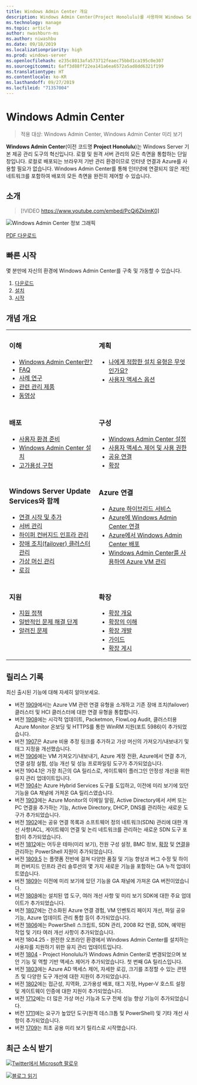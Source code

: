 ```yaml
---
title: Windows Admin Center 개요
description: Windows Admin Center(Project Honolulu)를 사용하여 Windows Server를 관리하는 방법을 설명합니다.
ms.technology: manage
ms.topic: article
author: nwashburn-ms
ms.author: niwashbu
ms.date: 09/18/2019
ms.localizationpriority: high
ms.prod: windows-server
ms.openlocfilehash: e235c8013afa573712feaec75bbd1ca195c0e307
ms.sourcegitcommit: 6aff3d88ff22ea141a6ea6572a5ad8dd6321f199
ms.translationtype: HT
ms.contentlocale: ko-KR
ms.lasthandoff: 09/27/2019
ms.locfileid: "71357004"
---
```

# <a name="windows-admin-center"></a>Windows Admin Center

> 적용 대상: Windows Admin Center, Windows Admin Center 미리 보기

**Windows Admin Center**(이전 코드명 **Project Honolulu**)는 Windows Server 기본 제공 관리 도구의 혁신입니다. 로컬 및 원격 서버 관리의 모든 측면을 통합하는 단일 창입니다. 로컬로 배포되는 브라우저 기반 관리 환경이므로 인터넷 연결과 Azure를 사용할 필요가 없습니다. Windows Admin Center를 통해 인터넷에 연결되지 않은 개인 네트워크를 포함하여 배포의 모든 측면을 완전히 제어할 수 있습니다.

## <a name="introduction"></a>소개

>[!VIDEO https://www.youtube.com/embed/PcQj6ZklmK0]

![Windows Admin Center 정보 그래픽](media/WAC1809Poster_thumb.PNG)

[PDF 다운로드](https://github.com/MicrosoftDocs/windowsserverdocs/raw/master/WindowsServerDocs/manage/windows-admin-center/media/WindowsAdminCenter1809Poster.pdf)

## <a name="quick-start"></a>빠른 시작

몇 분만에 자신의 환경에 Windows Admin Center를 구축 및 가동할 수 있습니다.

1. [다운로드](https://aka.ms/windowsadmincenter)
2. [설치](deploy/install.md)
3. [시작](use/get-started.md)

## <a name="contents-at-a-glance"></a>개념 개요

<table>
    <tr></tr>
    <tr>
        <td style="vertical-align: top;">
            <h3>이해</h3>
            <ul>
            <li><a href="understand/what-is.md">Windows Admin Center란?</a>
            <li><a href="understand/faq.md">FAQ</a>
            <li><a href="understand/case-studies.md">사례 연구</a>
            <li><a href="understand/related-management.md">관련 관리 제품</a>
            <li><a href="understand/videos.md">동영상</a>
            </ul>
        </td>
        <td style="vertical-align: top;">
            <h3>계획</h3>
            <ul>
            <li><a href="plan/installation-options.md">나에게 적합한 설치 유형은 무엇인가요?</a>
            <li><a href="plan/user-access-options.md">사용자 액세스 옵션</a>
            <br>
            </ul>
        </td>
    </tr>
    <tr>
        <td style="vertical-align: top;">
            <h3>배포</h3>
            <ul>
            <li><a href="deploy/prepare-environment.md">사용자 환경 준비</a>
            <li><a href="deploy/install.md">Windows Admin Center 설치</a>
            <li><a href="deploy/high-availability.md">고가용성 구현</a>
         </ul>
        </td>
        <td style="vertical-align: top;">
            <h3>구성</h3>
            <ul>
            <li><a href="configure/settings.md">Windows Admin Center 설정</a>
            <li><a href="configure/user-access-control.md">사용자 액세스 제어 및 사용 권한</a>
            <li><a href="configure/shared-connections.md">공유 연결</a>
            <li><a href="configure/using-extensions.md">확장</a>
            </ul>
        </td>
    </tr>
    <tr>
        <td style="vertical-align: top;">
            <h3>Windows Server Update Services와 함께</h3>
            <ul>
            <li><a href="use/get-started.md">연결 시작 및 추가</a>
            <li><a href="use/manage-servers.md">서버 관리</a>
            <li><a href="use/manage-hyper-converged.md">하이퍼 컨버지드 인프라 관리</a>
            <li><a href="use/manage-failover-clusters.md">장애 조치(failover) 클러스터 관리</a>
            <li><a href="use/manage-virtual-machines.md">가상 머신 관리</a>
            <li><a href="use/logging.md">로깅</a>
            </ul>
        </td>
        <td style="vertical-align: top;">
            <h3>Azure 연결</h3>
            <ul>
            <li><a href="azure/index.md">Azure 하이브리드 서비스</a></li>
            <li><a href="azure/azure-integration.md">Azure에 Windows Admin Center 연결</a></li>
            <li><a href="azure/deploy-wac-in-azure.md">Azure에서 Windows Admin Center 배포</a></li>
            <li><a href="azure/manage-azure-vms.md">Windows Admin Center를 사용하여 Azure VM 관리</a></li>
            </ul>
        </td>
    </tr>
    <tr>
            <td style="vertical-align: top;">
            <h3>지원</h3>
            <ul>
            <li><a href="support/index.md">지원 정책</a>
            <li><a href="support/troubleshooting.md">일반적인 문제 해결 단계</a>
            <li><a href="support/known-issues.md">알려진 문제</a>
            </ul>
        </td>
            <td style="vertical-align: top;">
            <h3>확장</h3>
            <ul>
            <li><a href="extend/extensibility-overview.md">확장 개요</a>
            <li><a href="extend/understand-extensions.md">확장의 이해</a>
            <li><a href="extend/developing-extensions.md">확장 개발</a>
            <li><a href="extend/publish-extensions.md">가이드</a>
            <li><a href="extend/publish-extensions.md">확장 게시</a>
            </ul>
        </td>
    </tr>

</table>

## <a name="release-history"></a>릴리스 기록

최신 출시된 기능에 대해 자세히 알아보세요.

- 버전 [1909](https://aka.ms/wac1909)에서는 Azure VM 관련 연결 유형을 소개하고 기존 장애 조치(failover) 클러스터 및 HCI 클러스터에 대한 연결 유형을 통합합니다.
- 버전 [1908](https://aka.ms/wac1908)에는 시각적 업데이트, Packetmon, FlowLog Audit, 클러스터용 Azure Monitor 온보딩 및 HTTPS를 통한 WinRM 지원(포트 5986)이 추가되었습니다.
- 버전 [1907](https://aka.ms/wac1907)은 Azure 비용 추정 링크를 추가하고 가상 머신의 가져오기/내보내기 및 태그 지정을 개선했습니다.
- 버전 [1906](https://aka.ms/wac1906)에는 VM 가져오기/내보내기, Azure 계정 전환, Azure에서 연결 추가, 연결 설정 실험, 성능 개선 및 성능 프로파일링 도구가 추가되었습니다.
- 버전 1904.1은 가장 최근의 GA 릴리스로, 게이트웨이 플러그인 안정성 개선을 위한 유지 관리 업데이트입니다.
- 버전 [1904](https://aka.ms/wac1904)는 Azure Hybrid Services 도구를 도입하고, 이전에 미리 보기에 있던 기능을 GA 채널에 가져온 GA 릴리스였습니다.
- 버전 [1903](https://aka.ms/wac1903)에는 Azure Monitor의 이메일 알림, Active Directory에서 서버 또는 PC 연결을 추가하는 기능, Active Directory, DHCP, DNS를 관리하는 새로운 도구가 추가되었습니다.
- 버전 [1902](https://aka.ms/wac1902)에는 공유 연결 목록과 소프트웨어 정의 네트워크(SDN) 관리에 대한 개선 사항(ACL, 게이트웨이 연결 및 논리 네트워크를 관리하는 새로운 SDN 도구 포함)이 추가되었습니다.
- 버전 [1812](https://aka.ms/wac1812)에는 어두운 테마(미리 보기), 전원 구성 설정, BMC 정보, [확장](./configure/using-extensions.md#manage-extensions-with-powershell) 및 [연결](./use/get-started.md#use-powershell-to-import-or-export-your-connections-with-tags)을 관리하는 PowerShell 지원이 추가되었습니다.
- 버전 [1809.5](https://aka.ms/wac1809.5) 는 플랫폼 전반에 걸쳐 다양한 품질 및 기능 향상과 버그 수정 및 하이퍼 컨버지드 인프라 관리 솔루션의 몇 가지 새로운 기능을 포함하는 GA 누적 업데이트였습니다.
- 버전 [1809](https://cloudblogs.microsoft.com/windowsserver/2018/09/20/windows-admin-center-1809-and-sdk-now-generally-available/)는 이전에 미리 보기에 있던 기능을 GA 채널에 가져온 GA 버전이었습니다.
- 버전 [1808](https://aka.ms/WACPreview1808-InsiderBlog)에는 설치된 앱 도구, 여러 개선 사항 및 미리 보기 SDK에 대한 주요 업데이트가 추가되었습니다.
- 버전 [1807](https://aka.ms/WACPreview1807-InsiderBlog)에는 간소화된 Azure 연결 경험, VM 인벤토리 페이지 개선, 파일 공유 기능, Azure 업데이트 관리 통합 등이 추가되었습니다. 
- 버전 [1806](https://aka.ms/WACPreview1806-InsiderBlog)에는 PowerShell 스크립트, SDN 관리, 2008 R2 연결, SDN, 예약된 작업 및 기타 여러 개선 사항이 추가되었습니다.
- 버전 1804.25 - 완전한 오프라인 환경에서 Windows Admin Center를 설치하는 사용자를 지원하기 위한 유지 관리 업데이트입니다.
- 버전 [1804](https://cloudblogs.microsoft.com/windowsserver/2018/04/12/announcing-windows-admin-center-our-reimagined-management-experience/) - Project Honolulu가 Windows Admin Center로 변경되었으며 보안 기능 및 역할 기반 액세스 제어가 추가되었습니다. 첫 번째 GA 릴리스입니다.
- 버전 [1803](https://blogs.windows.com/windowsexperience/2018/03/13/announcing-project-honolulu-technical-preview-1803-and-rsat-insider-preview-for-windows-10)에는 Azure AD 액세스 제어, 자세한 로깅, 크기를 조정할 수 있는 콘텐츠 및 다양한 도구 개선에 대한 지원이 추가되었습니다.
- 버전 [1802](https://blogs.windows.com/windowsexperience/2018/02/13/announcing-windows-server-insider-preview-build-17093-project-honolulu-technical-preview-1802)에는 접근성, 지역화, 고가용성 배포, 태그 지정, Hyper-V 호스트 설정 및 게이트웨이 인증에 대한 지원이 추가되었습니다.
- 버전 [1712](https://blogs.windows.com/windowsexperience/2017/12/19/announcing-project-honolulu-technical-preview-1712-build-05002)에는 더 많은 가상 머신 기능과 도구 전체 성능 향상 기능이 추가되었습니다.
- 버전 [1711](https://cloudblogs.microsoft.com/windowsserver/2017/12/01/1711-update-to-project-honolulu-technical-preview-is-now-available/)에는 요구가 높았던 도구(원격 데스크톱 및 PowerShell) 및 기타 개선 사항이 추가되었습니다.
- 버전 [1709](https://cloudblogs.microsoft.com/windowsserver/2017/09/22/project-honolulu-technical-preview-is-now-available-for-download/)는 최초 공용 미리 보기 릴리스로 시작했습니다.

## <a name="stay-updated"></a>최근 소식 받기

![ ](//img-prod-cms-rt-microsoft-com.akamaized.net/cms/api/am/imageFileData/REOolR)[Twitter에서 Microsoft 팔로우](https://twitter.com/servermgmt)

![ ](//img-prod-cms-rt-microsoft-com.akamaized.net/cms/api/am/imageFileData/REOtyw)[블로그 읽기](https://blogs.technet.microsoft.com/servermanagement/)
